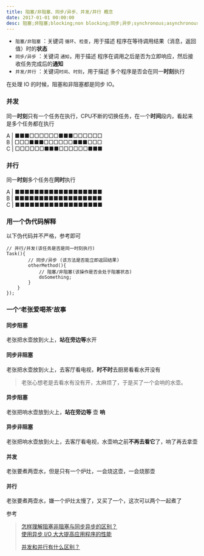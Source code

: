 ```yaml
---
title: 阻塞/非阻塞、同步/异步、并发/并行 概念
date: 2017-01-01 00:00:00
desc: 阻塞;非阻塞;blocking;non blocking;同步;异步;synchronous;asynchronous;并行;并发;concurrent;parallel;
---
```

- `阻塞/非阻塞` ：关键词 `循环`、`检查`，用于描述 程序在等待调用结果（消息，返回值）时的**状态**
- `同步/异步` ：关键词 `通知`，用于描述 程序在调用之后是否为立即响应，然后接收任务完成后的**通知**
- `并发/并行` ：关键词`时间`、`时刻`，用于描述 多个程序是否会在同一**时刻**执行

<!--more-->

在处理 IO 的时候，阻塞和非阻塞都是同步 IO。


### 并发

同一**时刻**只有一个任务在执行，CPU不断的切换任务，在一个**时间**段内，看起来是多个任务都在执行

A | ■■■□□□□□□■■■□□□□□□   
B | □□□■■■□□□□□□■■■□□□    
C | □□□□□□■■■□□□□□□■■■    

### 并行

同一**时刻**多个任务在**同时**执行

A | ■■■■■■■■■■■■■■■■■■    
B | ■■■■■■■■■■■■■■■■■■  
C | ■■■■■■■■■■■■■■■■■■  

### 用一个伪代码解释

以下伪代码并不严格，参考即可

```code
// 并行/并发(该任务是否是同一时刻执行)
Task(){
        // 同步/异步 (该方法是否能立即返回结果)
        otherMethod(){
            // 阻塞/非阻塞(该操作是否会处于阻塞状态)
            doSomething; 
        }
    }
}); 
```


### 一个‘老张爱喝茶’故事

#### 同步阻塞
老张把水壶放到火上，**站在旁边等**水开 

#### 同步非阻塞
老张把水壶放到火上，去客厅看电视，**时不时**去厨房看看水开没有

> 老张心想老是去看水有没有开，太麻烦了，于是买了一个会响的水壶。

#### 异步阻塞
老张把响水壶放到火上，**站在旁边等** 壶 **响**


#### 异步非阻塞
老张把响水壶放到火上，去客厅看电视，水壶响之前**不再去看它**了，响了再去拿壶


#### 并发
老张要煮两壶水，但是只有一个炉灶，一会烧这壶，一会烧那壶

#### 并行
老张要煮两壶水，嫌一个炉灶太慢了，又买了一个，这次可以两个一起煮了


参考
> [怎样理解阻塞非阻塞与同步异步的区别？](https://www.zhihu.com/question/19732473)  
> [使用异步 I/O 大大提高应用程序的性能](http://www.ibm.com/developerworks/cn/linux/l-async/)  
>
> [并发和并行有什么区别？](http://ifeve.com/parallel_and_con/)